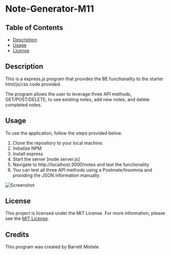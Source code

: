 # Note-Generator-M11
## Table of Contents
* [Description](#description)
* [Usage](#usage)
* [License](#license)
    

## Description
This is a express.js program that provides the BE functionality to the starter html/js/css code provided.

The program allows the user to leverage three API methods, GET/POST/DELETE, to see existing notes, add new notes, and delete completed notes.


## Usage
To use the application, follow the steps provided below.
1. Clone the repository to your local machine.
2. Initialize NPM 
3. Install express
4. Start the server [node server.js]
5. Navigate to http://localhost:3000/notes and test the functionality
6. You can test all three API methods using a Postmate/Insomnia and providing the JSON information manually.

![Screenshot](assets/screenshots/screenshot1.png)

## License
This project is licensed under the MIT License. For more information, please see the [MIT License](https://opensource.org/licenses/MIT).

## Credits
This program was created by Barrett Mistele


